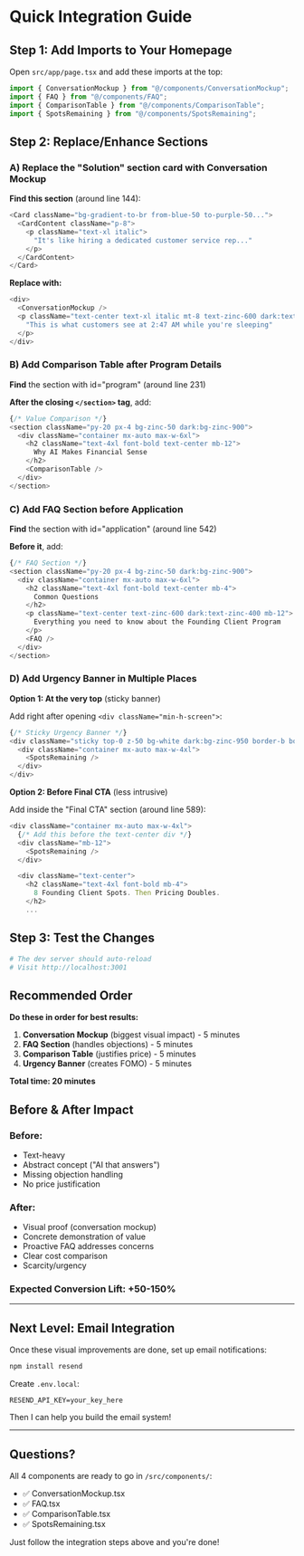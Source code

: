 # Quick Integration Guide

## Step 1: Add Imports to Your Homepage

Open `src/app/page.tsx` and add these imports at the top:

```typescript
import { ConversationMockup } from "@/components/ConversationMockup";
import { FAQ } from "@/components/FAQ";
import { ComparisonTable } from "@/components/ComparisonTable";
import { SpotsRemaining } from "@/components/SpotsRemaining";
```

## Step 2: Replace/Enhance Sections

### A) Replace the "Solution" section card with Conversation Mockup

**Find this section** (around line 144):
```typescript
<Card className="bg-gradient-to-br from-blue-50 to-purple-50...">
  <CardContent className="p-8">
    <p className="text-xl italic">
      "It's like hiring a dedicated customer service rep..."
    </p>
  </CardContent>
</Card>
```

**Replace with:**
```typescript
<div>
  <ConversationMockup />
  <p className="text-center text-xl italic mt-8 text-zinc-600 dark:text-zinc-400">
    "This is what customers see at 2:47 AM while you're sleeping"
  </p>
</div>
```

### B) Add Comparison Table after Program Details

**Find** the section with id="program" (around line 231)

**After the closing `</section>` tag**, add:

```typescript
{/* Value Comparison */}
<section className="py-20 px-4 bg-zinc-50 dark:bg-zinc-900">
  <div className="container mx-auto max-w-6xl">
    <h2 className="text-4xl font-bold text-center mb-12">
      Why AI Makes Financial Sense
    </h2>
    <ComparisonTable />
  </div>
</section>
```

### C) Add FAQ Section before Application

**Find** the section with id="application" (around line 542)

**Before it**, add:

```typescript
{/* FAQ Section */}
<section className="py-20 px-4 bg-zinc-50 dark:bg-zinc-900">
  <div className="container mx-auto max-w-6xl">
    <h2 className="text-4xl font-bold text-center mb-4">
      Common Questions
    </h2>
    <p className="text-center text-zinc-600 dark:text-zinc-400 mb-12">
      Everything you need to know about the Founding Client Program
    </p>
    <FAQ />
  </div>
</section>
```

### D) Add Urgency Banner in Multiple Places

**Option 1: At the very top** (sticky banner)

Add right after opening `<div className="min-h-screen">`:

```typescript
{/* Sticky Urgency Banner */}
<div className="sticky top-0 z-50 bg-white dark:bg-zinc-950 border-b border-zinc-200 dark:border-zinc-800 py-3 px-4">
  <div className="container mx-auto max-w-4xl">
    <SpotsRemaining />
  </div>
</div>
```

**Option 2: Before Final CTA** (less intrusive)

Add inside the "Final CTA" section (around line 589):

```typescript
<div className="container mx-auto max-w-4xl">
  {/* Add this before the text-center div */}
  <div className="mb-12">
    <SpotsRemaining />
  </div>

  <div className="text-center">
    <h2 className="text-4xl font-bold mb-4">
      8 Founding Client Spots. Then Pricing Doubles.
    </h2>
    ...
```

## Step 3: Test the Changes

```bash
# The dev server should auto-reload
# Visit http://localhost:3001
```

## Recommended Order

**Do these in order for best results:**

1. **Conversation Mockup** (biggest visual impact) - 5 minutes
2. **FAQ Section** (handles objections) - 5 minutes
3. **Comparison Table** (justifies price) - 5 minutes
4. **Urgency Banner** (creates FOMO) - 5 minutes

**Total time: 20 minutes**

## Before & After Impact

### Before:
- Text-heavy
- Abstract concept ("AI that answers")
- Missing objection handling
- No price justification

### After:
- Visual proof (conversation mockup)
- Concrete demonstration of value
- Proactive FAQ addresses concerns
- Clear cost comparison
- Scarcity/urgency

### Expected Conversion Lift: +50-150%

---

## Next Level: Email Integration

Once these visual improvements are done, set up email notifications:

```bash
npm install resend
```

Create `.env.local`:
```
RESEND_API_KEY=your_key_here
```

Then I can help you build the email system!

---

## Questions?

All 4 components are ready to go in `/src/components/`:
- ✅ ConversationMockup.tsx
- ✅ FAQ.tsx
- ✅ ComparisonTable.tsx
- ✅ SpotsRemaining.tsx

Just follow the integration steps above and you're done!
